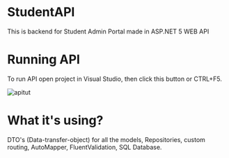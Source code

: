 # StudentAPI

This is backend for Student Admin Portal made in ASP.NET 5 WEB API
# Running API

To run API open project in Visual Studio, then click this button or CTRL+F5.

![apitut](https://github.com/oskarczestkowski/StudentAdminPortalAPI/assets/100945614/0e10ff45-bc35-4dcf-8c91-1dbb03db7c1e)

# What it's using? 

DTO's (Data-transfer-object) for all the models, Repositories, custom routing, AutoMapper, FluentValidation, SQL Database.
